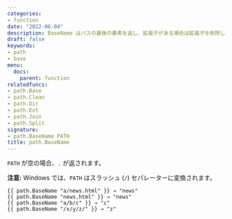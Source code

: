 ```yaml
---
categories:
- function
date: "2022-06-04"
description: BaseName はパスの最後の要素を返し、拡張子がある場合は拡張子を削除します。
draft: false
keywords:
- path
- base
menu:
  docs:
    parent: function
relatedfuncs:
- path.Base
- path.Clean
- path.Dir
- path.Ext
- path.Join
- path.Split
signature:
- path.BaseName PATH
title: path.BaseName
---
```


`PATH` が空の場合、`.` が返されます。

**注意:** Windows では、`PATH` はスラッシュ (`/`) セパレーターに変換されます。

```go-html-template
{{ path.BaseName "a/news.html" }} → "news"
{{ path.BaseName "news.html" }} → "news"
{{ path.BaseName "a/b/c" }} → "c"
{{ path.BaseName "/x/y/z/" }} → "z"
```
